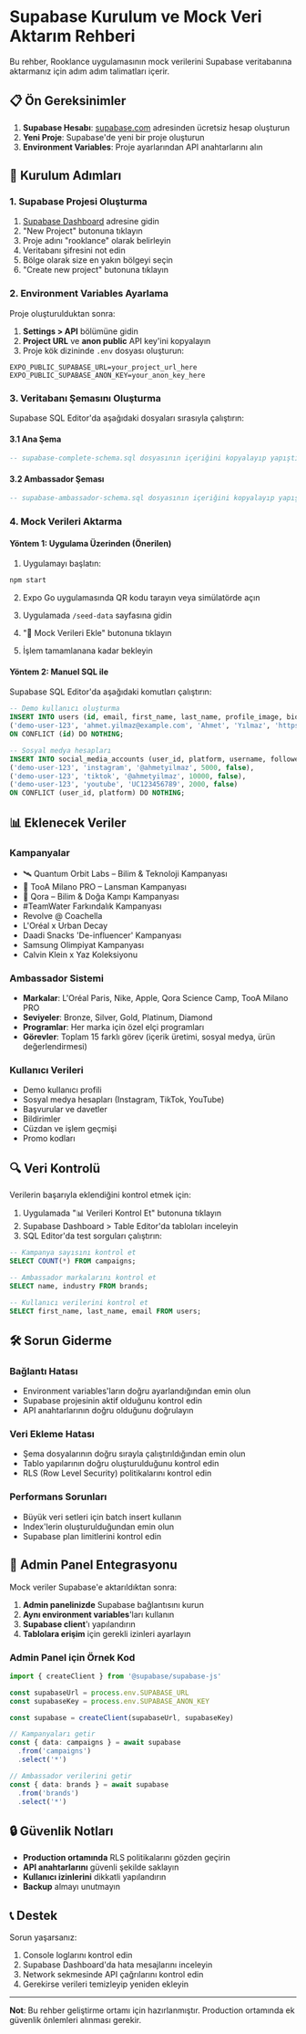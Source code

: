 # Supabase Kurulum ve Mock Veri Aktarım Rehberi

Bu rehber, Rooklance uygulamasının mock verilerini Supabase veritabanına aktarmanız için adım adım talimatları içerir.

## 📋 Ön Gereksinimler

1. **Supabase Hesabı**: [supabase.com](https://supabase.com) adresinden ücretsiz hesap oluşturun
2. **Yeni Proje**: Supabase'de yeni bir proje oluşturun
3. **Environment Variables**: Proje ayarlarından API anahtarlarını alın

## 🚀 Kurulum Adımları

### 1. Supabase Projesi Oluşturma

1. [Supabase Dashboard](https://app.supabase.com) adresine gidin
2. "New Project" butonuna tıklayın
3. Proje adını "rooklance" olarak belirleyin
4. Veritabanı şifresini not edin
5. Bölge olarak size en yakın bölgeyi seçin
6. "Create new project" butonuna tıklayın

### 2. Environment Variables Ayarlama

Proje oluşturulduktan sonra:

1. **Settings > API** bölümüne gidin
2. **Project URL** ve **anon public** API key'ini kopyalayın
3. Proje kök dizininde `.env` dosyası oluşturun:

```env
EXPO_PUBLIC_SUPABASE_URL=your_project_url_here
EXPO_PUBLIC_SUPABASE_ANON_KEY=your_anon_key_here
```

### 3. Veritabanı Şemasını Oluşturma

Supabase SQL Editor'da aşağıdaki dosyaları sırasıyla çalıştırın:

#### 3.1 Ana Şema
```sql
-- supabase-complete-schema.sql dosyasının içeriğini kopyalayıp yapıştırın
```

#### 3.2 Ambassador Şeması
```sql
-- supabase-ambassador-schema.sql dosyasının içeriğini kopyalayıp yapıştırın
```

### 4. Mock Verileri Aktarma

#### Yöntem 1: Uygulama Üzerinden (Önerilen)

1. Uygulamayı başlatın:
```bash
npm start
```

2. Expo Go uygulamasında QR kodu tarayın veya simülatörde açın

3. Uygulamada `/seed-data` sayfasına gidin

4. "🚀 Mock Verileri Ekle" butonuna tıklayın

5. İşlem tamamlanana kadar bekleyin

#### Yöntem 2: Manuel SQL ile

Supabase SQL Editor'da aşağıdaki komutları çalıştırın:

```sql
-- Demo kullanıcı oluşturma
INSERT INTO users (id, email, first_name, last_name, profile_image, bio, follower_count, content_categories, is_ambassador, ambassador_level) VALUES 
('demo-user-123', 'ahmet.yilmaz@example.com', 'Ahmet', 'Yılmaz', 'https://images.unsplash.com/photo-1502685104226-ee32379fefbe?w=200&h=200&fit=crop&crop=faces', 'Moda ve yaşam tarzı içerik üreticisi. İstanbul merkezli. Markalarla işbirliği için DM atabilirsiniz.', 17000, ARRAY['Moda', 'Yaşam Tarzı', 'Seyahat'], true, 2)
ON CONFLICT (id) DO NOTHING;

-- Sosyal medya hesapları
INSERT INTO social_media_accounts (user_id, platform, username, followers, verified) VALUES 
('demo-user-123', 'instagram', '@ahmetyilmaz', 5000, false),
('demo-user-123', 'tiktok', '@ahmetyilmaz', 10000, false),
('demo-user-123', 'youtube', 'UC123456789', 2000, false)
ON CONFLICT (user_id, platform) DO NOTHING;
```

## 📊 Eklenecek Veriler

### Kampanyalar
- 🛰️ Quantum Orbit Labs – Bilim & Teknoloji Kampanyası
- 🍨 TooA Milano PRO – Lansman Kampanyası  
- 🌿 Qora – Bilim & Doğa Kampı Kampanyası
- #TeamWater Farkındalık Kampanyası
- Revolve @ Coachella
- L'Oréal x Urban Decay
- Daadi Snacks 'De-influencer' Kampanyası
- Samsung Olimpiyat Kampanyası
- Calvin Klein x Yaz Koleksiyonu

### Ambassador Sistemi
- **Markalar**: L'Oréal Paris, Nike, Apple, Qora Science Camp, TooA Milano PRO
- **Seviyeler**: Bronze, Silver, Gold, Platinum, Diamond
- **Programlar**: Her marka için özel elçi programları
- **Görevler**: Toplam 15 farklı görev (içerik üretimi, sosyal medya, ürün değerlendirmesi)

### Kullanıcı Verileri
- Demo kullanıcı profili
- Sosyal medya hesapları (Instagram, TikTok, YouTube)
- Başvurular ve davetler
- Bildirimler
- Cüzdan ve işlem geçmişi
- Promo kodları

## 🔍 Veri Kontrolü

Verilerin başarıyla eklendiğini kontrol etmek için:

1. Uygulamada "📊 Verileri Kontrol Et" butonuna tıklayın
2. Supabase Dashboard > Table Editor'da tabloları inceleyin
3. SQL Editor'da test sorguları çalıştırın:

```sql
-- Kampanya sayısını kontrol et
SELECT COUNT(*) FROM campaigns;

-- Ambassador markalarını kontrol et
SELECT name, industry FROM brands;

-- Kullanıcı verilerini kontrol et
SELECT first_name, last_name, email FROM users;
```

## 🛠️ Sorun Giderme

### Bağlantı Hatası
- Environment variables'ların doğru ayarlandığından emin olun
- Supabase projesinin aktif olduğunu kontrol edin
- API anahtarlarının doğru olduğunu doğrulayın

### Veri Ekleme Hatası
- Şema dosyalarının doğru sırayla çalıştırıldığından emin olun
- Tablo yapılarının doğru oluşturulduğunu kontrol edin
- RLS (Row Level Security) politikalarını kontrol edin

### Performans Sorunları
- Büyük veri setleri için batch insert kullanın
- Index'lerin oluşturulduğundan emin olun
- Supabase plan limitlerini kontrol edin

## 📱 Admin Panel Entegrasyonu

Mock veriler Supabase'e aktarıldıktan sonra:

1. **Admin panelinizde** Supabase bağlantısını kurun
2. **Aynı environment variables**'ları kullanın
3. **Supabase client**'ı yapılandırın
4. **Tablolara erişim** için gerekli izinleri ayarlayın

### Admin Panel için Örnek Kod

```typescript
import { createClient } from '@supabase/supabase-js'

const supabaseUrl = process.env.SUPABASE_URL
const supabaseKey = process.env.SUPABASE_ANON_KEY

const supabase = createClient(supabaseUrl, supabaseKey)

// Kampanyaları getir
const { data: campaigns } = await supabase
  .from('campaigns')
  .select('*')

// Ambassador verilerini getir
const { data: brands } = await supabase
  .from('brands')
  .select('*')
```

## 🔒 Güvenlik Notları

- **Production ortamında** RLS politikalarını gözden geçirin
- **API anahtarlarını** güvenli şekilde saklayın
- **Kullanıcı izinlerini** dikkatli yapılandırın
- **Backup** almayı unutmayın

## 📞 Destek

Sorun yaşarsanız:
1. Console loglarını kontrol edin
2. Supabase Dashboard'da hata mesajlarını inceleyin
3. Network sekmesinde API çağrılarını kontrol edin
4. Gerekirse verileri temizleyip yeniden ekleyin

---

**Not**: Bu rehber geliştirme ortamı için hazırlanmıştır. Production ortamında ek güvenlik önlemleri alınması gerekir.
